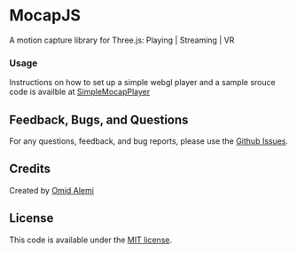 # MocapJS
A motion capture library for Three.js: Playing | Streaming | VR

### Usage 

Instructions on how to set up a simple webgl player and a sample srouce code is availble at [SimpleMocapPlayer](https://github.com/omimo/SimpleMocapPlayer)

## Feedback, Bugs, and Questions
For any questions, feedback, and bug reports, please use the [Github Issues](https://github.com/omimo/MocapJS/issues).

## Credits
Created by [Omid Alemi](http://omid.al)

## License
This code is available under the [MIT license](http://opensource.org/licenses/MIT).
